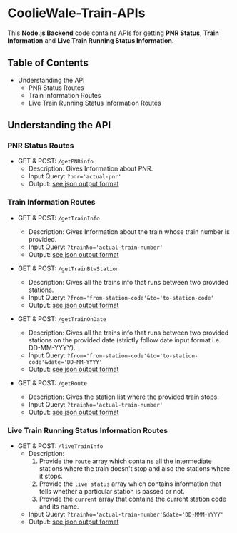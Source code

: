 # CoolieWale-Train-APIs
This **Node.js Backend** code contains APIs for getting **PNR Status**, **Train Information** and **Live Train Running Status Information**.




## Table of Contents
- Understanding the API
  - PNR Status Routes
  - Train Information Routes
  - Live Train Running Status Information Routes




## Understanding the API

### PNR Status Routes
- GET & POST: `/getPNRinfo`
  - Description: Gives Information about PNR.
  - Input Query: `?pnr='actual-pnr'`
  - Output: [see json output format](http://ec2-3-109-210-229.ap-south-1.compute.amazonaws.com:5000/getPNRinfo?pnr=2635870632)


### Train Information Routes
- GET & POST: `/getTrainInfo`
  - Description: Gives Information about the train whose train number is provided.
  - Input Query: `?trainNo='actual-train-number'`
  - Output: [see json output format](http://ec2-3-109-210-229.ap-south-1.compute.amazonaws.com:5000/getTrainInfo?trainNo=12802)

- GET & POST: `/getTrainBtwStation`
    - Description: Gives all the trains info that runs between two provided stations.
    - Input Query: `?from='from-station-code'&to='to-station-code'`
    - Output: [see json output format](http://ec2-3-109-210-229.ap-south-1.compute.amazonaws.com:5000/getTrainBtwStation?from=NDLS&to=DOS)

- GET & POST: `/getTrainOnDate`
    - Description: Gives all the trains info that runs between two provided stations on the provided date (strictly follow date input format i.e. DD-MM-YYYY).
    - Input Query: `?from='from-station-code'&to='to-station-code'&date='DD-MM-YYYY'`
    - Output: [see json output format](http://ec2-3-109-210-229.ap-south-1.compute.amazonaws.com:5000/getTrainOnDate?from=NDLS&to=DOS&date=20-03-2024)

- GET & POST: `/getRoute`
    - Description: Gives the station list where the provided train stops.
    - Input Query: `?trainNo='actual-train-number'`
    - Output: [see json output format](http://ec2-3-109-210-229.ap-south-1.compute.amazonaws.com:5000/getRoute?trainNo=12802)


### Live Train Running Status Information Routes
- GET & POST: `/liveTrainInfo`
    - Description:
        1. Provide the `route` array which contains all the intermediate stations where the train doesn't stop and also the stations where it stops.
        2. Provide the `live status` array which contains information that tells whether a particular station is passed or not.
        3. Provide the `current` array that contains the current station code and its name.
    - Input Query: `?trainNo='actual-train-number'&date='DD-MMM-YYYY'`
    - Output: [see json output format](http://ec2-3-109-210-229.ap-south-1.compute.amazonaws.com:5000/liveTrainInfo?trainNo=12802&date=21-Mar-2024)
